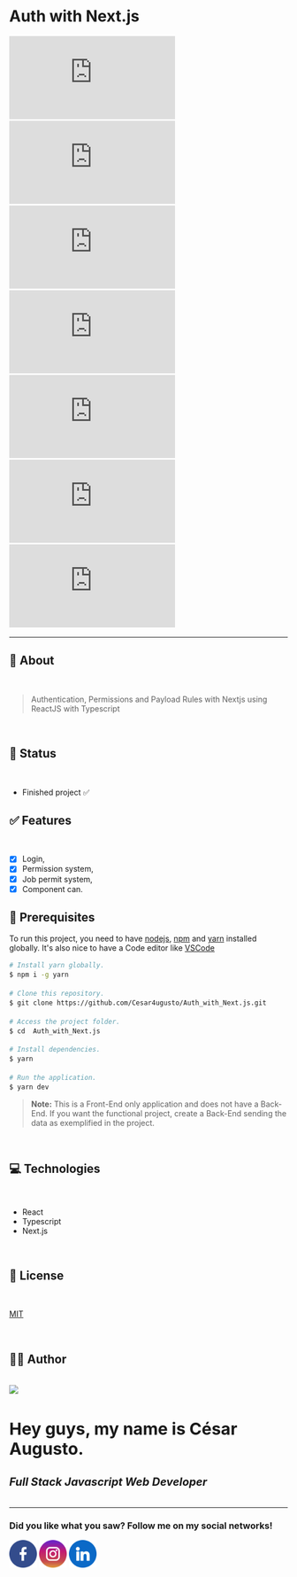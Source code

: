 # Auth with Next.js

![GitHub](https://img.shields.io/github/license/Cesar4ugusto/Auth_with_Next.js?style=flat-square)
![GitHub issues](https://img.shields.io/github/issues/Cesar4ugusto/Auth_with_Next.js?style=flat-square)
![GitHub pull requests](https://img.shields.io/github/issues-pr/Cesar4ugusto/Auth_with_Next.js?style=flat-square)
![GitHub top language](https://img.shields.io/github/languages/top/Cesar4ugusto/Auth_with_Next.js)
![GitHub repo size](https://img.shields.io/github/repo-size/Cesar4ugusto/Auth_with_Next.js?style=flat-square)
![GitHub last commit](https://img.shields.io/github/last-commit/Cesar4ugusto/Auth_with_Next.js?style=flat-square)
![GitHub contributors](https://img.shields.io/github/contributors/Cesar4ugusto/Auth_with_Next.js?style=flat-square)

---

## 💬 About

</br>

> Authentication, Permissions and Payload Rules with Nextjs using ReactJS with Typescript

</br>

## 🚧 Status

</br>

-   Finished project ✅

## ✅ Features

</br>

-   [x] Login,
-   [x] Permission system,
-   [x] Job permit system,
-   [x] Component can.

## 🚧 Prerequisites

To run this project, you need to have [nodejs](https://nodejs.org/en/ "Nodejs: https://nodejs.org/en/"), [npm](https://www.npmjs.com/ "NPM: https://www.npmjs.com/") and [yarn](https://code.visualstudio.com/ "Yarn: https://code.visualstudio.com/") installed globally.
It's also nice to have a Code editor like [VSCode](https://code.visualstudio.com/ "VSCode: https://code.visualstudio.com/")

```bash
# Install yarn globally.
$ npm i -g yarn

# Clone this repository.
$ git clone https://github.com/Cesar4ugusto/Auth_with_Next.js.git

# Access the project folder.
$ cd  Auth_with_Next.js

# Install dependencies.
$ yarn

# Run the application.
$ yarn dev

```

> **Note:** This is a Front-End only application and does not have a Back-End. If you want the functional project, create a Back-End sending the data as exemplified in the project.

</br>

## 💻 Technologies

</br>

-   React
-   Typescript
-   Next.js

</br>

## 🔐 License

</br>

[MIT](./LICENSE)

</br>

## 🙋‍♂️ Author

</BR>

<img width="200px" border-radius="50" src="https://avatars.githubusercontent.com/u/67242974?v=4" />
<h3 style="font-size: 30px">Hey guys, my name is César Augusto.</h3>
<h5 style="font-size: 20px">Full Stack Javascript Web Developer</h5>

---

<h3 style="font-size: 16px">Did you like what you saw? Follow me on my social networks!</h3>

<a href="https://www.facebook.com/profile.php?id=100036276844486"><img alt="facebook" height="50" width="50" background-color="white" width="40" src="src/assets/facebook.png"></a> <a href="https://www.instagram.com/ces4r4ugusto_ofc/?hl=pt-br"><img alt="instagram" height="50" width="50" background-color="white" width="40" src="src/assets/instagram.png"></a> <a href="https://www.linkedin.com/in/césar-augusto-aa8143160/"><img alt="linkedin" height="50" width="50" background-color="white" width="40" src="src/assets/linkedin.png"></a>
